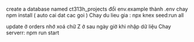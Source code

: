 create a database named ct313h_projects
đổi env.example thành .env
chay npm install ( auto cai dat cac goi ) 
Chay du lieu gia :  npx knex seed:run all



update ở orders nhớ xoá chữ Z ở sau ngày giờ khi nhập dữ liệu
Chay serverr: npm run start
